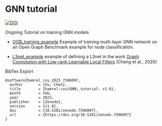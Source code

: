 # GNN tutorial
 
 [![DOI](https://zenodo.org/badge/596249201.svg)](https://zenodo.org/badge/latestdoi/596249201)

 Ongoing Tutorial on training GNN models
 
 - [OGB_training_example](https://github.com/hamrel-cxu/GNN_tutorial/blob/main/OGB_training_example.ipynb) Example of training multi-layer GNN network on an Open Graph Benchmark example for node classification.
 
 - [L3net_example](https://github.com/hamrel-cxu/GNN_tutorial/blob/main/L3net_example.ipynb) example of defining a L3net  in the work [Graph Convolution with Low-rank Learnable Local Filters](https://arxiv.org/abs/2008.01818) (Cheng et al., 2020)


BibTex Export
```
@software{hamrel_cxu_2023_7596097,
  author       = {Xu, Chen},
  title        = {hamrel-cxu/GNN\_tutorial: v1.0},
  month        = feb,
  year         = 2023,
  publisher    = {Zenodo},
  version      = {v1.0},
  doi          = {10.5281/zenodo.7596097},
  url          = {https://doi.org/10.5281/zenodo.7596097}
}
```
